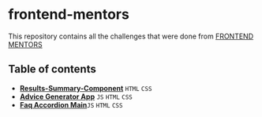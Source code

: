 # frontend-mentors

This repository contains all the challenges that were done from [FRONTEND MENTORS](https://www.frontendmentor.io/challenges/)


## Table of contents

- [**Results-Summary-Component**](https://github.com/Sushmita-Ghosh/frontend-mentors/blob/master/results-summary-component-main/README-template.md)   ```HTML``` ```CSS```
- [**Advice Generator App**](https://github.com/Sushmita-Ghosh/frontend-mentors/tree/master/advice-generator-app-main) ```JS``` ```HTML``` ```CSS```
- [**Faq Accordion Main**](https://github.com/Sushmita-Ghosh/frontend-mentors/tree/master/faq-accordion-main)```JS``` ```HTML``` ```CSS```
